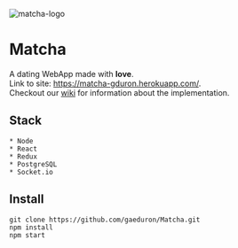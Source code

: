 ![matcha-logo](https://image.ibb.co/duxasw/Screen_Shot_2017_11_29_at_2_36_39_PM.png)
# Matcha

A dating WebApp made with __love__.  
Link to site: https://matcha-gduron.herokuapp.com/.   
Checkout our [wiki](https://github.com/gaeduron/Matcha/wiki) for information about the implementation.

## Stack
	* Node
	* React
	* Redux
	* PostgreSQL
	* Socket.io

## Install
`git clone https://github.com/gaeduron/Matcha.git`  
`npm install`  
`npm start`
